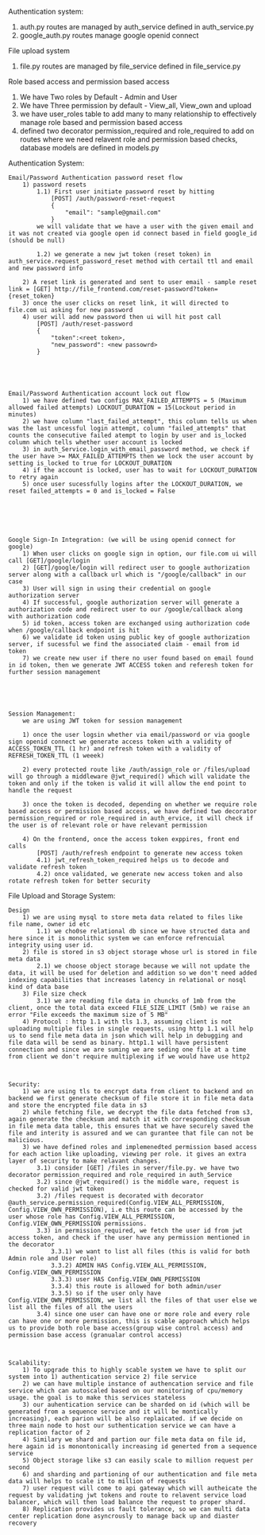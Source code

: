 Authentication system:
1) auth.py routes are managed by auth_service defined in auth_service.py
2) google_auth.py routes manage google openid connect 



File upload system
1) file.py routes are managed by  file_service defined in file_service.py



Role based access and permission based access
1) We have Two roles by Default - Admin and User
2) We have Three permission by default - View_all, View_own and upload
3) we have user_roles table to add many to many relationship to effectively manage role based and permission based access
4) defined two decorator permission_required and role_required to add on routes where we need relavent role and permission based checks, database models are defined in models.py



Authentication System:


    Email/Password Authentication password reset flow
        1) password resets
            1.1) First user initiate password reset by hitting
                [POST] /auth/password-reset-request
                {
                    "email": "sample@gmail.com"
                } 
            we will validate that we have a user with the given email and it was not created via google open id connect based in field google_id (should be null)

            1.2) we generate a new jwt token (reset token) in auth_service.request_password_reset method with certail ttl and email and new password info

        2) A reset link is generated and sent to user email - sample reset link = [GET] http://file_frontend.com/reset-password?token={reset_token}
        3) once the user clicks on reset link, it will directed to file.com ui asking for new password
        4) user will add new password then ui will hit post call
            [POST] /auth/reset-password
            {
                "token":<reet token>,
                "new_password": <new passowrd>
            }





    Email/Password Authentication account lock out flow
        1) we have defined two configs MAX_FAILED_ATTEMPTS = 5 (Maximum allowed failed attempts) LOCKOUT_DURATION = 15(Lockout period in minutes)
        2) we have column "last_failed_attempt", this column tells us when was the last uncessful login attempt, column "failed_attempts" that counts the consecutive failed atempt to login by user and is_locked column which tells whether user account is locked
        3) in auth_Service.login_with_email_password method, we check if the user have >= MAX_FAILED_ATTEMPTS then we lock the user account by setting is_locked to true for LOCKOUT_DURATION
        4) if the account is locked, user has to wait for LOCKOUT_DURATION to retry again
        5) once user sucessfully logins after the LOCKOUT_DURATION, we reset failed_attempts = 0 and is_locked = False






    Google Sign-In Integration: (we will be using openid connect for google)
        1) When user clicks on google sign in option, our file.com ui will call [GET]/google/login
        2) [GET]/google/login will redirect user to google authorization server along with a callback url which is "/google/callback" in our case
        3) User will sign in using their credential on google authorization server
        4) If successful, google authorization server will generate a authorization code and redirect user to our /google/callback along with authorization code
        5) id token, access token are exchanged using authorization code when /google/callback endpoint is hit
        6) we validate id token using public key of google authorization server, if sucessful we find the associated claim - email from id token
        7) we create new user if there no user found based on email found in id token, then we generate JWT ACCESS token and referesh token for further session management





    Session Management:
        we are using JWT token for session management

        1) once the user logsin whether via email/password or via google sign openid connect we generate access token with a validity of ACCESS_TOKEN_TTL (1 hr) and refresh token with a validity of REFRESH_TOKEN_TTL (1 weeek)

        2) every protected route like /auth/assign_role or /files/upload will go through a middleware @jwt_required() which will validate the token and only if the token is valid it will allow the end point to handle the request

        3) once the token is decoded, depending on whether we require role based access or permission based access, we have defined two decorator permission_required or role_required in auth_ervice, it will check if the user is of relevant role or have relevant permission

        4) On the frontend, once the access token exppires, front end calls
            [POST] /auth/refresh endpoint to generate new access token
            4.1) jwt_refresh_token_required helps us to decode and validate refresh token
            4.2) once validated, we generate new access token and also rotate refresh token for better security


    
File Upload and Storage System:

    Design
        1) we are using mysql to store meta data related to files like file name, owner id etc
            1.1) we cho0se relational db since we have structed data and here since it is monolithic system we can enforce refrencuial integrity using user id.
        2) file is stored in s3 object storage whose url is stored in file meta data
            2.1) we choose object storage because we will not update the data, it will be used for deletion and addition so we don't need added indexing capabilities that increases latency in relational or nosql kind of data base
        3) File size check
            3.1) we are reading file data in chuncks of 1mb from the client, once the total data exceed FILE_SIZE_LIMIT (5mb) we raise an error "File exceeds the maximum size of 5 MB"
        4) Protocol : http 1.1 with tls 1.3, assuming client is not uploading multiple files in single requests, using http 1.1 will help us to send file meta data in json which will help in debugging and file data will be send as binary. http1.1 will have persistent connection and since we are suming we are seding one file at a time from client we don't require multiplexing if we would have use http2



    Security:
        1) we are using tls to encrypt data from client to backend and on backend we first generate checksum of file store it in file meta data and store the encrypted file data in s3
        2) while fetching file, we decrypt the file data fetched from s3, again generate the checksum and match it with corresponding checksum in file meta data table, this ensures that we have securely saved the file and interity is assured and we can gurantee that file can not be malicious.
        3) we have defined roles and implemenedted permission based access for each action like uploading, viewing per role. it gives an extra layer of security to make relavant changes. 
            3.1) consider [GET] /files in server/file.py. we have two decorator permission_required and role_required in auth_Service
            3.2) since @jwt_required() is the middle ware, request is checked for valid jwt token
            3.2) /files request is decorated with decorator @auth_service.permission_required(Config.VIEW_ALL_PERMISSION, Config.VIEW_OWN_PERMISSION), i.e this route can be accessed by the user whose role has Config.VIEW_ALL_PERMISSION, Config.VIEW_OWN_PERMISSION permissions.
            3.3) in permission_required, we fetch the user id from jwt access token, and check if the user have any permission mentioned in the decorator
                3.3.1) we want to list all files (this is valid for both Admin role and User role)
                3.3.2) ADMIN HAS Config.VIEW_ALL_PERMISSION, Config.VIEW_OWN_PERMISSION
                3.3.3) user HAS Config.VIEW_OWN_PERMISSION
                3.3.4) this route is allowed for both admin/user
                3.3.5) so if the user only have Config.VIEW_OWN_PERMISSION, we list all the files of that user else we list all the files of all the users
            3.4) since one user can have one or more role and every role can have one or more permission, this is scable approach which helps us to provide both role base access(group wise control access) and permission base access (granualar control access)



    Scalability: 
        1) To upgrade this to highly scable system we have to split our system into 1) authentication service 2) file service
        2) we can have multiple instance of authencation service and file service which can autoscaled based on our monitoring of cpu/memory usage. the goal is to make this services stateless
        3) our auhentication service can be sharded on id (which will be generated from a sequence service and it will be montically increasing), each parion will be also replaicated. if we decide on three main node to host our suthentication service we can have a replication factor of 2
        4) Similary we shard and partion our file meta data on file id, here again id is monontonically increasing id generted from a sequence service
        5) Object storage like s3 can easily scale to million request per second
        6) and sharding and partioning of our authentication and file meta data will helps to scale it to million of requests
        7) user request will come to api gateway which will autheicate the request by validating jwt tokens and route to relavent service load balancer, which will then load balance the request to proper shard.
        8) Replication provides us fault tolerance, so we can multi data center replication done asyncrously to manage back up and diaster recovery
        

            

